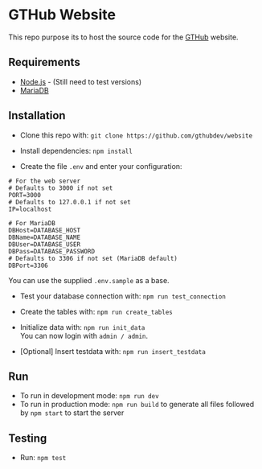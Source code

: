 # GTHub Website

This repo purpose its to host the source code for the [GTHub](https://gthub.eu) website.

## Requirements

* [Node.js](https://nodejs.org) - (Still need to test versions)
* [MariaDB](https://mariadb.org/)

## Installation

* Clone this repo with:
`git clone https://github.com/gthubdev/website`

* Install dependencies:
`npm install`

* Create the file `.env` and enter your configuration:
```
# For the web server
# Defaults to 3000 if not set
PORT=3000
# Defaults to 127.0.0.1 if not set
IP=localhost

# For MariaDB
DBHost=DATABASE_HOST
DBName=DATABASE_NAME
DBUser=DATABASE_USER
DBPass=DATABASE_PASSWORD
# Defaults to 3306 if not set (MariaDB default)
DBPort=3306
```
You can use the supplied `.env.sample` as a base.

* Test your database connection with:
`npm run test_connection`

* Create the tables with:
`npm run create_tables`

* Initialize data with:
`npm run init_data`<br>
You can now login with `admin / admin`.

* [Optional] Insert testdata with:
`npm run insert_testdata`

## Run
* To run in development mode: `npm run dev`
* To run in production mode: `npm run build` to generate all files followed by `npm start` to start the server

## Testing
* Run:
`npm test`
